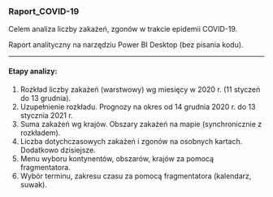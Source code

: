 ### Raport_COVID-19
Celem analiza liczby zakażeń, zgonów w trakcie epidemii COVID-19.

Raport analityczny na narzędziu Power BI Desktop (bez pisania kodu).

---

#### Etapy analizy:
<ol>
  <li>Rozkład liczby zakażeń (warstwowy) wg miesięcy w 2020 r. (11 styczeń do 13 grudnia).</li>
  <li>Uzupełnienie rozkładu. Prognozy na okres od 14 grudnia 2020 r. do 13 stycznia 2021 r.</li>
  <li>Suma zakażeń wg krajów. Obszary zakażeń na mapie (synchronicznie z rozkładem). </li>
  <li>Liczba dotychczasowych zakażeń i zgonów na osobnych kartach. Dodatkowo dzisiejsze.</li>
  <li>Menu wyboru kontynentów, obszarów, krajów za pomocą fragmentatora.</li>
  <li>Wybór terminu, zakresu czasu za pomocą fragmentatora (kalendarz, suwak).</li>
</ol>


